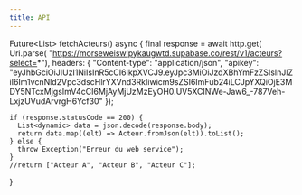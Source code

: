 ```yaml
---
title: API
---
```


Future<List<Acteur>> fetchActeurs() async {
    final response = await http.get(
        Uri.parse(
            "https://morseweiswlpykaugwtd.supabase.co/rest/v1/acteurs?select=*"),
        headers: {
          "Content-type": "application/json",
          "apikey":
              "eyJhbGciOiJIUzI1NiIsInR5cCI6IkpXVCJ9.eyJpc3MiOiJzdXBhYmFzZSIsInJlZiI6Im1vcnNld2Vpc3dscHlrYXVnd3RkIiwicm9sZSI6ImFub24iLCJpYXQiOjE3MDY5NTcxMjgsImV4cCI6MjAyMjUzMzEyOH0.UV5XCINWe-Jaw6_-787Veh-LxjzUVudArvrgH6Ycf30"
        });

    if (response.statusCode == 200) {
      List<dynamic> data = json.decode(response.body);
      return data.map((elt) => Acteur.fromJson(elt)).toList();
    } else {
      throw Exception("Erreur du web service");
    }
    //return ["Acteur A", "Acteur B", "Acteur C"];
  }
